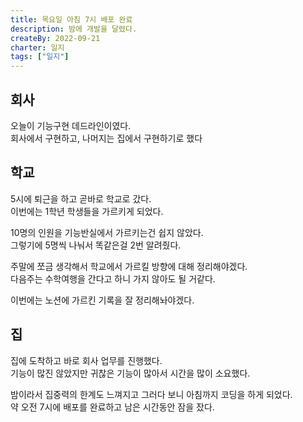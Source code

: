 ```yaml
---
title: 목요일 아침 7시 배포 완료
description: 밤에 개발을 달렸다.
createBy: 2022-09-21
charter: 일지
tags: ["일지"]
---
```


## 회사

오늘이 기능구현 데드라인이였다.  
회사에서 구현하고, 나머지는 집에서 구현하기로 했다

## 학교

5시에 퇴근을 하고 곧바로 학교로 갔다.  
이번에는 1학년 학생들을 가르키게 되었다.

10명의 인원을 기능반실에서 가르키는건 쉽지 않았다.  
그렇기에 5명씩 나눠서 똑같은걸 2번 알려줬다.

주말에 쪼금 생각해서 학교에서 가르킬 방향에 대해 정리해야겠다.  
다음주는 수학여행을 간다고 하니 가지 않아도 될 거같다.

이번에는 노션에 가르킨 기록을 잘 정리해놔야겠다.

## 집

집에 도착하고 바로 회사 업무를 진행했다.  
기능이 많진 않았지만 귀찮은 기능이 많아서 시간을 많이 소요했다.

밤이라서 집중력의 한계도 느껴지고 그러다 보니 아침까지 코딩을 하게 되었다.  
약 오전 7시에 배포를 완료하고 남은 시간동안 잠을 잤다.
